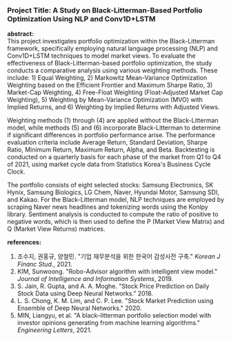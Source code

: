 ### Project Title: A Study on Black-Litterman-Based Portfolio Optimization Using NLP and Conv1D+LSTM

**abstract:**  
This project investigates portfolio optimization within the Black-Litterman framework, specifically employing natural language processing (NLP) and Conv1D+LSTM techniques to model market views. To evaluate the effectiveness of Black-Litterman-based portfolio optimization, the study conducts a comparative analysis using various weighting methods. These include: 1) Equal Weighting, 2) Markowitz Mean-Variance Optimization Weighting based on the Efficient Frontier and Maximum Sharpe Ratio, 3) Market-Cap Weighting, 4) Free-Float Weighting (Float-Adjusted Market Cap Weighting), 5) Weighting by Mean-Variance Optimization (MVO) with Implied Returns, and 6) Weighting by Implied Returns with Adjusted Views. 

Weighting methods (1) through (4) are applied without the Black-Litterman model, while methods (5) and (6) incorporate Black-Litterman to determine if significant differences in portfolio performance arise. The performance evaluation criteria include Average Return, Standard Deviation, Sharpe Ratio, Minimum Return, Maximum Return, Alpha, and Beta. Backtesting is conducted on a quarterly basis for each phase of the market from Q1 to Q4 of 2021, using market cycle data from Statistics Korea's Business Cycle Clock.

The portfolio consists of eight selected stocks: Samsung Electronics, SK Hynix, Samsung Biologics, LG Chem, Naver, Hyundai Motor, Samsung SDI, and Kakao. For the Black-Litterman model, NLP techniques are employed by scraping Naver news headlines and tokenizing words using the Konlpy library. Sentiment analysis is conducted to compute the ratio of positive to negative words, which is then used to define the P (Market View Matrix) and Q (Market View Returns) matrices.


**references:**
1. 조수지, 권홍규, 양철민. "기업 재무분석을 위한 한국어 감성사전 구축." *Korean J Financ Stud.*, 2021.
2. KIM, Sunwoong. "Robo-Advisor algorithm with intelligent view model." *Journal of Intelligence and Information Systems*, 2019.
3. S. Jain, R. Gupta, and A. A. Moghe. "Stock Price Prediction on Daily Stock Data using Deep Neural Networks." 2018.
4. L. S. Chong, K. M. Lim, and C. P. Lee. "Stock Market Prediction using Ensemble of Deep Neural Networks." 2020.
5. MIN, Liangyu, et al. "A black–litterman portfolio selection model with investor opinions generating from machine learning algorithms." *Engineering Letters*, 2021.
